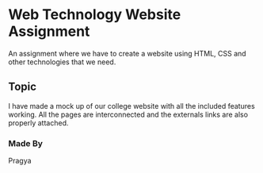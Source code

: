 # Web Technology Website Assignment

An assignment where we have to create a website using HTML, CSS and other technologies that we need.

## Topic

I have made a mock up of our college website with all the included features working.
All the pages are interconnected and the externals links are also properly attached.

### Made By

Pragya

